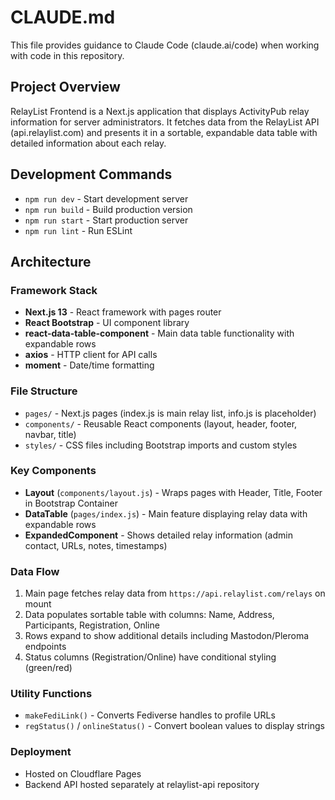 # CLAUDE.md

This file provides guidance to Claude Code (claude.ai/code) when working with code in this repository.

## Project Overview

RelayList Frontend is a Next.js application that displays ActivityPub relay information for server administrators. It fetches data from the RelayList API (api.relaylist.com) and presents it in a sortable, expandable data table with detailed information about each relay.

## Development Commands

- `npm run dev` - Start development server
- `npm run build` - Build production version
- `npm run start` - Start production server
- `npm run lint` - Run ESLint

## Architecture

### Framework Stack
- **Next.js 13** - React framework with pages router
- **React Bootstrap** - UI component library
- **react-data-table-component** - Main data table functionality with expandable rows
- **axios** - HTTP client for API calls
- **moment** - Date/time formatting

### File Structure
- `pages/` - Next.js pages (index.js is main relay list, info.js is placeholder)
- `components/` - Reusable React components (layout, header, footer, navbar, title)
- `styles/` - CSS files including Bootstrap imports and custom styles

### Key Components
- **Layout** (`components/layout.js`) - Wraps pages with Header, Title, Footer in Bootstrap Container
- **DataTable** (`pages/index.js`) - Main feature displaying relay data with expandable rows
- **ExpandedComponent** - Shows detailed relay information (admin contact, URLs, notes, timestamps)

### Data Flow
1. Main page fetches relay data from `https://api.relaylist.com/relays` on mount
2. Data populates sortable table with columns: Name, Address, Participants, Registration, Online
3. Rows expand to show additional details including Mastodon/Pleroma endpoints
4. Status columns (Registration/Online) have conditional styling (green/red)

### Utility Functions
- `makeFediLink()` - Converts Fediverse handles to profile URLs
- `regStatus()` / `onlineStatus()` - Convert boolean values to display strings

### Deployment
- Hosted on Cloudflare Pages
- Backend API hosted separately at relaylist-api repository
